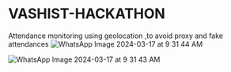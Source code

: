 # VASHIST-HACKATHON
Attendance monitoring using geolocation ,to avoid proxy and fake attendances
![WhatsApp Image 2024-03-17 at 9 31 44 AM](https://github.com/upparalokamma/VASHIST-HACKATHON/assets/163702956/d0a0f580-ed9e-4993-860f-d8c2a5c84e29)

![WhatsApp Image 2024-03-17 at 9 31 43 AM](https://github.com/upparalokamma/VASHIST-HACKATHON/assets/163702956/810bb515-ae91-41fb-9f61-02d893806a4a)








